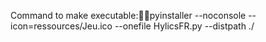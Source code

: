 Command to make executable:pyinstaller --noconsole --icon=ressources/Jeu.ico --onefile HylicsFR.py --distpath ./